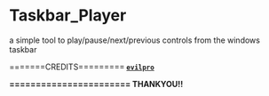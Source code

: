 # Taskbar_Player
a simple tool to play/pause/next/previous controls from the windows taskbar



=======CREDITS=========<b>
<a href="https://github.com/evilpro">`evilpro`</a><b>
  
=======================<b>
THANKYOU!!
  
